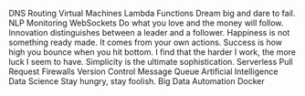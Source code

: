 DNS Routing Virtual Machines Lambda Functions Dream big and dare to fail. NLP Monitoring WebSockets Do what you love and the money will follow. Innovation distinguishes between a leader and a follower. Happiness is not something ready made. It comes from your own actions.
Success is how high you bounce when you hit bottom. I find that the harder I work, the more luck I seem to have. Simplicity is the ultimate sophistication. Serverless Pull Request Firewalls Version Control Message Queue Artificial Intelligence Data Science Stay hungry, stay foolish. Big Data Automation Docker
